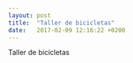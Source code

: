 ```yaml
---
layout: post
title:  "Taller de bicicletas"
date:   2017-02-09 12:16:22 +0200
---
```


Taller de bicicletas
